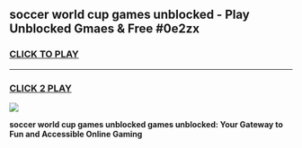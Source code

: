 
## soccer world cup games unblocked - Play Unblocked Gmaes & Free #0e2zx
<h3>
<a href="https://news.freeplayer.one?title=soccer_world_cup_games_unblocked&ref=03M">CLICK TO PLAY</a></h3>
<hr>

<h3>
<a href="https://news.freeplayer.one?title=soccer_world_cup_games_unblocked&ref=03M">CLICK 2 PLAY</a>
  
</h3>

<a href="https://news.freeplayer.one?title=soccer_world_cup_games_unblocked&ref=03M"><img src="https://clearcache.store/games.png"></a>


**soccer world cup games unblocked games unblocked: Your Gateway to Fun and Accessible Online Gaming**

